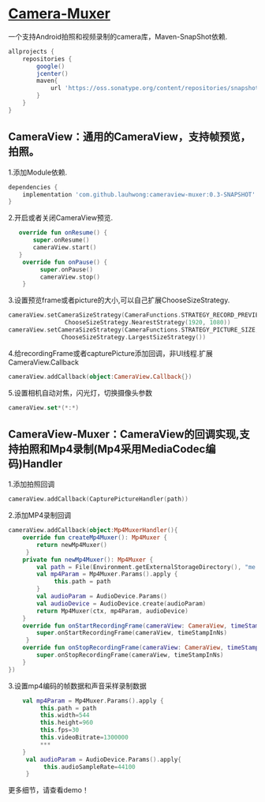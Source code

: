 [Camera-Muxer](https://github.com/lauhwong/Camera-Muxer/blob/master/demo/CameraMuxer.apk?raw=true)
==============
一个支持Android拍照和视频录制的camera库，Maven-SnapShot依赖.
```groovy
allprojects {
    repositories {
        google()
        jcenter()
        maven{
            url 'https://oss.sonatype.org/content/repositories/snapshots/'
        }
    }
}
```

CameraView：通用的CameraView，支持帧预览，拍照。
------------------------------------

1.添加Module依赖.
```groovy
dependencies {
    implementation 'com.github.lauhwong:cameraview-muxer:0.3-SNAPSHOT'
}
```
2.开启或者关闭CameraView预览.
```kotlin
   override fun onResume() {
       super.onResume()
       cameraView.start()
   }
    override fun onPause() {
         super.onPause()
         cameraView.stop()
    }
```
3.设置预览frame或者picture的大小,可以自己扩展ChooseSizeStrategy.
```kotlin
cameraView.setCameraSizeStrategy(CameraFunctions.STRATEGY_RECORD_PREVIEW_SIZE,
                ChooseSizeStrategy.NearestStrategy(1920, 1080))
cameraView.setCameraSizeStrategy(CameraFunctions.STRATEGY_PICTURE_SIZE,
               ChooseSizeStrategy.LargestSizeStrategy())
```
4.给recordingFrame或者capturePicture添加回调，非UI线程.扩展CameraView.Callback
```kotlin
cameraView.addCallback(object:CameraView.Callback{})
```
5.设置相机自动对焦，闪光灯，切换摄像头参数
```kotlin
cameraView.set*(*:*)
```

CameraView-Muxer：CameraView的回调实现,支持拍照和Mp4录制(Mp4采用MediaCodec编码)Handler
---------------------------------------------------------------------
1.添加拍照回调
```kotlin
cameraView.addCallback(CapturePictureHandler(path))
```
2.添加MP4录制回调
```kotlin
cameraView.addCallback(object:Mp4MuxerHandler(){
    override fun createMp4Muxer(): Mp4Muxer {
        return newMp4Muxer()
     }
    private fun newMp4Muxer(): Mp4Muxer {
        val path = File(Environment.getExternalStorageDirectory(), "me.mp4").absolutePath
        val mp4Param = Mp4Muxer.Params().apply {
             this.path = path
        }
        val audioParam = AudioDevice.Params()
        val audioDevice = AudioDevice.create(audioParam)
        return Mp4Muxer(ctx, mp4Param, audioDevice)
    }
    override fun onStartRecordingFrame(cameraView: CameraView, timeStampInNs: Long) {
        super.onStartRecordingFrame(cameraView, timeStampInNs)
     }
    override fun onStopRecordingFrame(cameraView: CameraView, timeStampInNs: Long) {
        super.onStopRecordingFrame(cameraView, timeStampInNs)
    }
})
```
3.设置mp4编码的帧数据和声音采样录制数据
```kotlin
    val mp4Param = Mp4Muxer.Params().apply {
         this.path = path
         this.width=544
         this.height=960
         this.fps=30
         this.videoBitrate=1300000
         ***
    }
     val audioParam = AudioDevice.Params().apply{
          this.audioSampleRate=44100
     }
```
更多细节，请查看demo！